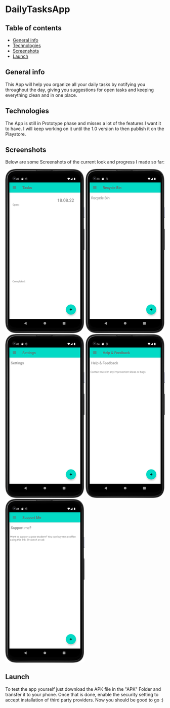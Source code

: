 # DailyTasksApp

## Table of contents
* [General info](#general-info)
* [Technologies](#technologies)
* [Screenshots](#screenshots)
* [Launch](#launch)

## General info
This App will help you organize all your daily tasks by notifying you throughout the day, giving you suggestions for open tasks and keeping everything clean and in one place.

## Technologies
The App is still in Prototype phase and misses a lot of the features I want it to have. I will keep working on it until the 1.0 version to then publish it on the Playstore.

## Screenshots
Below are some Screenshots of the current look and progress I made so far:

<img src="Screenshots/Screenshot_20220819_105326.png" alt="Start Screen" width="250"/>
<img src="Screenshots/Screenshot_20220819_105356.png" alt="Recycle Bin Screen" width="250"/>
<img src="Screenshots/Screenshot_20220819_105406.png" alt="Settings" width="250"/>
<img src="Screenshots/Screenshot_20220819_105417.png" alt="Help and Feedback" width="250"/>
<img src="Screenshots/Screenshot_20220819_105430.png" alt="Support Me" width="250"/>

## Launch
To test the app yourself just download the APK file in the "APK" Folder and transfer it to your phone. Once that is done, enable the security setting to accept installation of third party providers. Now you should be good to go :)
